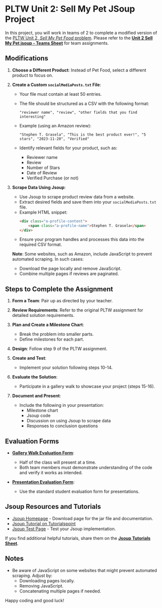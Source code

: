 # PLTW Unit 2: Sell My Pet JSoup Project

In this project, you will work in teams of 2 to complete a modified version of the [PLTW Unit 2, *Sell My Pet Food* problem](https://pltw.read.inkling.com/a/b/7db822ffb753422ca6c1b9126e7d8100/p/26c4dea4694a4818b0b6b1a44aa2774e). Please refer to the **[Unit 2 Sell My Pet jsoup - Teams Sheet](https://docs.google.com/spreadsheets/d/1Ti-NQO2pySe0ZWMq6LJbzdDS0PYlXLOxN3OTNquRTPg/edit?usp=sharing)** for team assignments.

## Modifications

1. **Choose a Different Product**: Instead of Pet Food, select a different product to focus on.

2. **Create a Custom `socialMediaPosts.txt` File**:
   - Your file must contain at least 50 entries.
   - The file should be structured as a CSV with the following format:
     ```
     "reviewer name", "review", "other fields that you find interesting"
     ```
   - Example (using an Amazon review):
     ```csv
     "Stephen T. Grasela", "This is the best product ever!", "5 stars", "2023-11-20", "Verified"
     ```

   - Identify relevant fields for your product, such as:
     - Reviewer name
     - Review
     - Number of Stars
     - Date of Review
     - Verified Purchase (or not)

3. **Scrape Data Using Jsoup**:
   - Use Jsoup to scrape product review data from a website.
   - Extract desired fields and save them into your `socialMediaPosts.txt` file.
   - Example HTML snippet:
     ```html
     <div class="a-profile-content">
         <span class="a-profile-name">Stephen T. Grasela</span>
     </div>
     ```
   - Ensure your program handles and processes this data into the required CSV format.

   **Note**: Some websites, such as Amazon, include JavaScript to prevent automated scraping. In such cases:
   - Download the page locally and remove JavaScript.
   - Combine multiple pages if reviews are paginated.

## Steps to Complete the Assignment

1. **Form a Team**: Pair up as directed by your teacher.

2. **Review Requirements**: Refer to the original PLTW assignment for detailed solution requirements.

3. **Plan and Create a Milestone Chart**:
   - Break the problem into smaller parts.
   - Define milestones for each part.

4. **Design**: Follow step 9 of the PLTW assignment.

5. **Create and Test**:
   - Implement your solution following steps 10-14.

6. **Evaluate the Solution**:
   - Participate in a gallery walk to showcase your project (steps 15-16).

7. **Document and Present**:
   - Include the following in your presentation:
     - Milestone chart
     - Jsoup code
     - Discussion on using Jsoup to scrape data
     - Responses to conclusion questions

## Evaluation Forms

- **[Gallery Walk Evaluation Form](https://forms.gle/g1EFfVvgDZkNg1426)**:
  - Half of the class will present at a time.
  - Both team members must demonstrate understanding of the code and verify it works as intended.

- **[Presentation Evaluation Form](https://forms.gle/iJ9ub7SY9mkpNiYYA)**:
  - Use the standard student evaluation form for presentations.

## Jsoup Resources and Tutorials

- [Jsoup Homepage](https://jsoup.org/) - Download page for the jar file and documentation.
- [Jsoup Tutorial on Tutorialspoint](https://www.tutorialspoint.com/jsoup/index.htm)
- [Jsoup Test Page](https://try.jsoup.org/) - Test your Jsoup implementation.

If you find additional helpful tutorials, share them on the **[Jsoup Tutorials Sheet](https://docs.google.com/spreadsheets/d/1euX6B16L-UaqpE_pXTTwRcX2tFj2aHMSuKaFOQibMvo/edit?usp=sharing)**.

## Notes

- Be aware of JavaScript on some websites that might prevent automated scraping. Adjust by:
  - Downloading pages locally.
  - Removing JavaScript.
  - Concatenating multiple pages if needed.

Happy coding and good luck!

